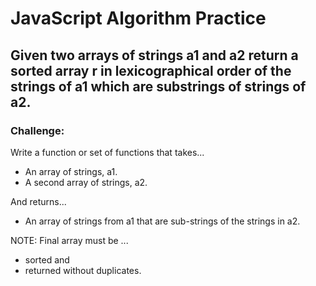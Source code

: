 # JavaScript Algorithm Practice 

## Given two arrays of strings a1 and a2 return a sorted array r in lexicographical order of the strings of a1 which are substrings of strings of a2.

### Challenge:
Write a function or set of functions that takes...
- An array of strings, a1.
- A second array of strings, a2.

And returns...
- An array of strings from a1 that are sub-strings of the strings in a2.


NOTE: Final array must be ...
  - sorted and 
  - returned without duplicates.
